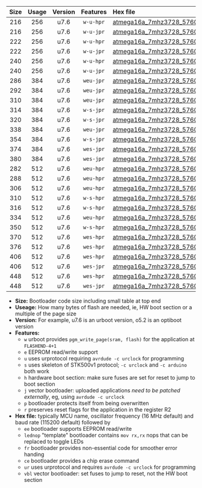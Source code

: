 |Size|Usage|Version|Features|Hex file|
|:-:|:-:|:-:|:-:|:--|
|216|256|u7.6|`w-u-hpr`|[atmega16a_7mhz3728_57600bps_ur.hex](https://raw.githubusercontent.com/stefanrueger/urboot/main//atmega16a_7mhz3728_57600bps_ur.hex)|
|216|256|u7.6|`w-u-jpr`|[atmega16a_7mhz3728_57600bps_ur_vbl.hex](https://raw.githubusercontent.com/stefanrueger/urboot/main//atmega16a_7mhz3728_57600bps_ur_vbl.hex)|
|222|256|u7.6|`w-u-hpr`|[atmega16a_7mhz3728_57600bps_lednop_ur.hex](https://raw.githubusercontent.com/stefanrueger/urboot/main//atmega16a_7mhz3728_57600bps_lednop_ur.hex)|
|222|256|u7.6|`w-u-jpr`|[atmega16a_7mhz3728_57600bps_lednop_ur_vbl.hex](https://raw.githubusercontent.com/stefanrueger/urboot/main//atmega16a_7mhz3728_57600bps_lednop_ur_vbl.hex)|
|240|256|u7.6|`w-u-hpr`|[atmega16a_7mhz3728_57600bps_lednop_fr_ur.hex](https://raw.githubusercontent.com/stefanrueger/urboot/main//atmega16a_7mhz3728_57600bps_lednop_fr_ur.hex)|
|240|256|u7.6|`w-u-jpr`|[atmega16a_7mhz3728_57600bps_lednop_fr_ur_vbl.hex](https://raw.githubusercontent.com/stefanrueger/urboot/main//atmega16a_7mhz3728_57600bps_lednop_fr_ur_vbl.hex)|
|286|384|u7.6|`weu-jpr`|[atmega16a_7mhz3728_57600bps_ee_ur_vbl.hex](https://raw.githubusercontent.com/stefanrueger/urboot/main//atmega16a_7mhz3728_57600bps_ee_ur_vbl.hex)|
|292|384|u7.6|`weu-jpr`|[atmega16a_7mhz3728_57600bps_ee_lednop_ur_vbl.hex](https://raw.githubusercontent.com/stefanrueger/urboot/main//atmega16a_7mhz3728_57600bps_ee_lednop_ur_vbl.hex)|
|310|384|u7.6|`weu-jpr`|[atmega16a_7mhz3728_57600bps_ee_lednop_fr_ur_vbl.hex](https://raw.githubusercontent.com/stefanrueger/urboot/main//atmega16a_7mhz3728_57600bps_ee_lednop_fr_ur_vbl.hex)|
|314|384|u7.6|`w-s-jpr`|[atmega16a_7mhz3728_57600bps_vbl.hex](https://raw.githubusercontent.com/stefanrueger/urboot/main//atmega16a_7mhz3728_57600bps_vbl.hex)|
|320|384|u7.6|`w-s-jpr`|[atmega16a_7mhz3728_57600bps_lednop_vbl.hex](https://raw.githubusercontent.com/stefanrueger/urboot/main//atmega16a_7mhz3728_57600bps_lednop_vbl.hex)|
|338|384|u7.6|`weu-jpr`|[atmega16a_7mhz3728_57600bps_ee_lednop_fr_ce_ur_vbl.hex](https://raw.githubusercontent.com/stefanrueger/urboot/main//atmega16a_7mhz3728_57600bps_ee_lednop_fr_ce_ur_vbl.hex)|
|354|384|u7.6|`w-s-jpr`|[atmega16a_7mhz3728_57600bps_lednop_fr_vbl.hex](https://raw.githubusercontent.com/stefanrueger/urboot/main//atmega16a_7mhz3728_57600bps_lednop_fr_vbl.hex)|
|374|384|u7.6|`wes-jpr`|[atmega16a_7mhz3728_57600bps_ee_vbl.hex](https://raw.githubusercontent.com/stefanrueger/urboot/main//atmega16a_7mhz3728_57600bps_ee_vbl.hex)|
|380|384|u7.6|`wes-jpr`|[atmega16a_7mhz3728_57600bps_ee_lednop_vbl.hex](https://raw.githubusercontent.com/stefanrueger/urboot/main//atmega16a_7mhz3728_57600bps_ee_lednop_vbl.hex)|
|282|512|u7.6|`weu-hpr`|[atmega16a_7mhz3728_57600bps_ee_ur.hex](https://raw.githubusercontent.com/stefanrueger/urboot/main//atmega16a_7mhz3728_57600bps_ee_ur.hex)|
|288|512|u7.6|`weu-hpr`|[atmega16a_7mhz3728_57600bps_ee_lednop_ur.hex](https://raw.githubusercontent.com/stefanrueger/urboot/main//atmega16a_7mhz3728_57600bps_ee_lednop_ur.hex)|
|306|512|u7.6|`weu-hpr`|[atmega16a_7mhz3728_57600bps_ee_lednop_fr_ur.hex](https://raw.githubusercontent.com/stefanrueger/urboot/main//atmega16a_7mhz3728_57600bps_ee_lednop_fr_ur.hex)|
|310|512|u7.6|`w-s-hpr`|[atmega16a_7mhz3728_57600bps.hex](https://raw.githubusercontent.com/stefanrueger/urboot/main//atmega16a_7mhz3728_57600bps.hex)|
|316|512|u7.6|`w-s-hpr`|[atmega16a_7mhz3728_57600bps_lednop.hex](https://raw.githubusercontent.com/stefanrueger/urboot/main//atmega16a_7mhz3728_57600bps_lednop.hex)|
|334|512|u7.6|`weu-hpr`|[atmega16a_7mhz3728_57600bps_ee_lednop_fr_ce_ur.hex](https://raw.githubusercontent.com/stefanrueger/urboot/main//atmega16a_7mhz3728_57600bps_ee_lednop_fr_ce_ur.hex)|
|350|512|u7.6|`w-s-hpr`|[atmega16a_7mhz3728_57600bps_lednop_fr.hex](https://raw.githubusercontent.com/stefanrueger/urboot/main//atmega16a_7mhz3728_57600bps_lednop_fr.hex)|
|370|512|u7.6|`wes-hpr`|[atmega16a_7mhz3728_57600bps_ee.hex](https://raw.githubusercontent.com/stefanrueger/urboot/main//atmega16a_7mhz3728_57600bps_ee.hex)|
|376|512|u7.6|`wes-hpr`|[atmega16a_7mhz3728_57600bps_ee_lednop.hex](https://raw.githubusercontent.com/stefanrueger/urboot/main//atmega16a_7mhz3728_57600bps_ee_lednop.hex)|
|406|512|u7.6|`wes-hpr`|[atmega16a_7mhz3728_57600bps_ee_lednop_fr.hex](https://raw.githubusercontent.com/stefanrueger/urboot/main//atmega16a_7mhz3728_57600bps_ee_lednop_fr.hex)|
|406|512|u7.6|`wes-jpr`|[atmega16a_7mhz3728_57600bps_ee_lednop_fr_vbl.hex](https://raw.githubusercontent.com/stefanrueger/urboot/main//atmega16a_7mhz3728_57600bps_ee_lednop_fr_vbl.hex)|
|448|512|u7.6|`wes-hpr`|[atmega16a_7mhz3728_57600bps_ee_lednop_fr_ce.hex](https://raw.githubusercontent.com/stefanrueger/urboot/main//atmega16a_7mhz3728_57600bps_ee_lednop_fr_ce.hex)|
|448|512|u7.6|`wes-jpr`|[atmega16a_7mhz3728_57600bps_ee_lednop_fr_ce_vbl.hex](https://raw.githubusercontent.com/stefanrueger/urboot/main//atmega16a_7mhz3728_57600bps_ee_lednop_fr_ce_vbl.hex)|

- **Size:** Bootloader code size including small table at top end
- **Useage:** How many bytes of flash are needed, ie, HW boot section or a multiple of the page size
- **Version:** For example, u7.6 is an urboot version, o5.2 is an optiboot version
- **Features:**
  + `w` urboot provides `pgm_write_page(sram, flash)` for the application at `FLASHEND-4+1`
  + `e` EEPROM read/write support
  + `u` uses urprotocol requiring `avrdude -c urclock` for programming
  + `s` uses skeleton of STK500v1 protocol; `-c urclock` and `-c arduino` both work
  + `h` hardware boot section: make sure fuses are set for reset to jump to boot section
  + `j` vector bootloader: uploaded applications *need to be patched externally*, eg, using `avrdude -c urclock`
  + `p` bootloader protects itself from being overwritten
  + `r` preserves reset flags for the application in the register R2
- **Hex file:** typically MCU name, oscillator frequency (16 MHz default) and baud rate (115200 default) followed by
  + `ee` bootloader supports EEPROM read/write
  + `lednop` "template" bootloader contains `mov rx,rx` nops that can be replaced to toggle LEDs
  + `fr` bootloader provides non-essential code for smoother error handing
  + `ce` bootloader provides a chip erase command
  + `ur` uses urprotocol and requires `avrdude -c urclock` for programming
  + `vbl` vector bootloader: set fuses to jump to reset, not the HW boot section
